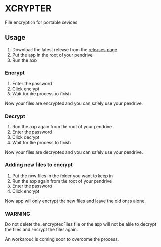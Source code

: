 # XCRYPTER
File encryption for portable devices

## Usage
1. Download the latest release from the [releases page](https://github.com/darkard2003/XCRYPT/releases/tag/v0.1.0)
2. Put the app in the root of your pendrive
3. Run the app

### Encrypt
1. Enter the password
2. Click encrypt
3. Wait for the process to finish

Now your files are encrypted and you can safely use your pendrive.

### Decrypt
1. Run the app again from the root of your pendrive
2. Enter the password
3. Click decrypt
4. Wait for the process to finish

Now your files are decrypted and you can safely use your pendrive.

### Adding new files to encrypt
1. Put the new files in the folder you want to keep in
2. Run the app again from the root of your pendrive
3. Enter the password
4. Click encrypt

Now app will only encrypt the new files and leave the old ones alone.

### WARNING
Do not delete the .encryptedFiles file or the app will not be able to decrypt the files and encrypt the files again.

An workaroud is coming soon to overcome the process.




